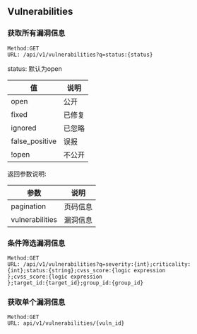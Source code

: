 ##  Vulnerabilities



### 获取所有漏洞信息

```
Method:GET 
URL: /api/v1/vulnerabilities?q=status:{status}
```

status: 默认为open 

| 值 | 说明 |
| --- | --- |
| open | 公开  |
| fixed | 已修复 |
| ignored | 已忽略 |
| false_positive | 误报 |
| !open | 不公开 |


返回参数说明:

| 参数 | 说明 |
| --- | --- |
| pagination | 页码信息 |
| vulnerabilities | 漏洞信息 |

### 条件筛选漏洞信息

```
Method:GET 
URL: /api/v1/vulnerabilities?q=severity:{int};criticality:{int};status:{string};cvss_score:{logic expression
};cvss_score:{logic expression
};target_id:{target_id};group_id:{group_id}
```

### 获取单个漏洞信息

```
Method:GET 
URL: api/v1/vulnerabilities/{vuln_id}
```




